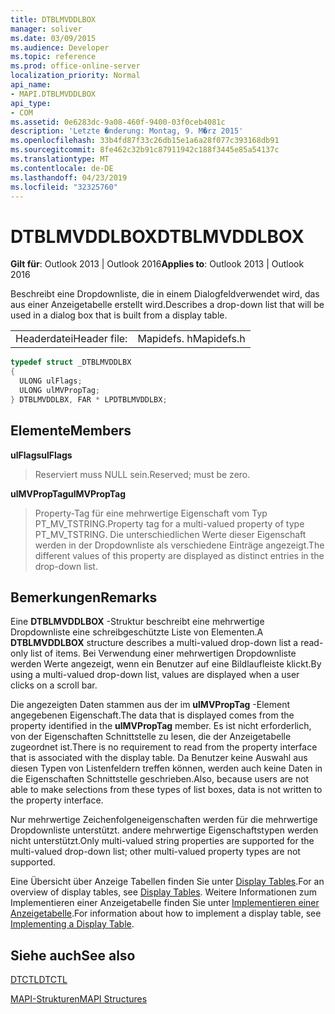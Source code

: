 ```yaml
---
title: DTBLMVDDLBOX
manager: soliver
ms.date: 03/09/2015
ms.audience: Developer
ms.topic: reference
ms.prod: office-online-server
localization_priority: Normal
api_name:
- MAPI.DTBLMVDDLBOX
api_type:
- COM
ms.assetid: 0e6283dc-9a08-460f-9400-03f0ceb4081c
description: 'Letzte �nderung: Montag, 9. M�rz 2015'
ms.openlocfilehash: 33b4fd87f33c26db15e1a6a28f077c393168db91
ms.sourcegitcommit: 8fe462c32b91c87911942c188f3445e85a54137c
ms.translationtype: MT
ms.contentlocale: de-DE
ms.lasthandoff: 04/23/2019
ms.locfileid: "32325760"
---
```

# <a name="dtblmvddlbox"></a><span data-ttu-id="8196e-103">DTBLMVDDLBOX</span><span class="sxs-lookup"><span data-stu-id="8196e-103">DTBLMVDDLBOX</span></span>

  
  
<span data-ttu-id="8196e-104">**Gilt für**: Outlook 2013 | Outlook 2016</span><span class="sxs-lookup"><span data-stu-id="8196e-104">**Applies to**: Outlook 2013 | Outlook 2016</span></span> 
  
<span data-ttu-id="8196e-105">Beschreibt eine Dropdownliste, die in einem Dialogfeldverwendet wird, das aus einer Anzeigetabelle erstellt wird.</span><span class="sxs-lookup"><span data-stu-id="8196e-105">Describes a drop-down list that will be used in a dialog box that is built from a display table.</span></span>
  
|||
|:-----|:-----|
|<span data-ttu-id="8196e-106">Headerdatei</span><span class="sxs-lookup"><span data-stu-id="8196e-106">Header file:</span></span>  <br/> |<span data-ttu-id="8196e-107">Mapidefs. h</span><span class="sxs-lookup"><span data-stu-id="8196e-107">Mapidefs.h</span></span>  <br/> |
   
```cpp
typedef struct _DTBLMVDDLBX
{
  ULONG ulFlags;
  ULONG ulMVPropTag;
} DTBLMVDDLBX, FAR * LPDTBLMVDDLBX;

```

## <a name="members"></a><span data-ttu-id="8196e-108">Elemente</span><span class="sxs-lookup"><span data-stu-id="8196e-108">Members</span></span>

 <span data-ttu-id="8196e-109">**ulFlags**</span><span class="sxs-lookup"><span data-stu-id="8196e-109">**ulFlags**</span></span>
  
> <span data-ttu-id="8196e-110">Reserviert muss NULL sein.</span><span class="sxs-lookup"><span data-stu-id="8196e-110">Reserved; must be zero.</span></span>
    
 <span data-ttu-id="8196e-111">**ulMVPropTag**</span><span class="sxs-lookup"><span data-stu-id="8196e-111">**ulMVPropTag**</span></span>
  
> <span data-ttu-id="8196e-112">Property-Tag für eine mehrwertige Eigenschaft vom Typ PT_MV_TSTRING.</span><span class="sxs-lookup"><span data-stu-id="8196e-112">Property tag for a multi-valued property of type PT_MV_TSTRING.</span></span> <span data-ttu-id="8196e-113">Die unterschiedlichen Werte dieser Eigenschaft werden in der Dropdownliste als verschiedene Einträge angezeigt.</span><span class="sxs-lookup"><span data-stu-id="8196e-113">The different values of this property are displayed as distinct entries in the drop-down list.</span></span>
    
## <a name="remarks"></a><span data-ttu-id="8196e-114">Bemerkungen</span><span class="sxs-lookup"><span data-stu-id="8196e-114">Remarks</span></span>

<span data-ttu-id="8196e-115">Eine **DTBLMVDDLBOX** -Struktur beschreibt eine mehrwertige Dropdownliste eine schreibgeschützte Liste von Elementen.</span><span class="sxs-lookup"><span data-stu-id="8196e-115">A **DTBLMVDDLBOX** structure describes a multi-valued drop-down list a read-only list of items.</span></span> <span data-ttu-id="8196e-116">Bei Verwendung einer mehrwertigen Dropdownliste werden Werte angezeigt, wenn ein Benutzer auf eine Bildlaufleiste klickt.</span><span class="sxs-lookup"><span data-stu-id="8196e-116">By using a multi-valued drop-down list, values are displayed when a user clicks on a scroll bar.</span></span> 
  
<span data-ttu-id="8196e-117">Die angezeigten Daten stammen aus der im **ulMVPropTag** -Element angegebenen Eigenschaft.</span><span class="sxs-lookup"><span data-stu-id="8196e-117">The data that is displayed comes from the property identified in the **ulMVPropTag** member.</span></span> <span data-ttu-id="8196e-118">Es ist nicht erforderlich, von der Eigenschaften Schnittstelle zu lesen, die der Anzeigetabelle zugeordnet ist.</span><span class="sxs-lookup"><span data-stu-id="8196e-118">There is no requirement to read from the property interface that is associated with the display table.</span></span> <span data-ttu-id="8196e-119">Da Benutzer keine Auswahl aus diesen Typen von Listenfeldern treffen können, werden auch keine Daten in die Eigenschaften Schnittstelle geschrieben.</span><span class="sxs-lookup"><span data-stu-id="8196e-119">Also, because users are not able to make selections from these types of list boxes, data is not written to the property interface.</span></span> 
  
<span data-ttu-id="8196e-120">Nur mehrwertige Zeichenfolgeneigenschaften werden für die mehrwertige Dropdownliste unterstützt. andere mehrwertige Eigenschaftstypen werden nicht unterstützt.</span><span class="sxs-lookup"><span data-stu-id="8196e-120">Only multi-valued string properties are supported for the multi-valued drop-down list; other multi-valued property types are not supported.</span></span> 
  
<span data-ttu-id="8196e-121">Eine Übersicht über Anzeige Tabellen finden Sie unter [Display Tables](display-tables.md).</span><span class="sxs-lookup"><span data-stu-id="8196e-121">For an overview of display tables, see [Display Tables](display-tables.md).</span></span> <span data-ttu-id="8196e-122">Weitere Informationen zum Implementieren einer Anzeigetabelle finden Sie unter [Implementieren einer Anzeigetabelle](display-table-implementation.md).</span><span class="sxs-lookup"><span data-stu-id="8196e-122">For information about how to implement a display table, see [Implementing a Display Table](display-table-implementation.md).</span></span>
  
## <a name="see-also"></a><span data-ttu-id="8196e-123">Siehe auch</span><span class="sxs-lookup"><span data-stu-id="8196e-123">See also</span></span>



[<span data-ttu-id="8196e-124">DTCTL</span><span class="sxs-lookup"><span data-stu-id="8196e-124">DTCTL</span></span>](dtctl.md)


[<span data-ttu-id="8196e-125">MAPI-Strukturen</span><span class="sxs-lookup"><span data-stu-id="8196e-125">MAPI Structures</span></span>](mapi-structures.md)

